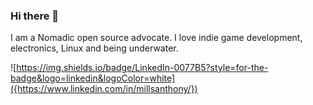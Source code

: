 ### Hi there 👋

I am a Nomadic open source advocate. I love indie game development, electronics, Linux and being underwater. 

![https://img.shields.io/badge/LinkedIn-0077B5?style=for-the-badge&logo=linkedin&logoColor=white]({https://www.linkedin.com/in/millsanthony/})
<!--
**anthony-mills/anthony-mills** is a ✨ _special_ ✨ repository because its `README.md` (this file) appears on your GitHub profile.

Here are some ideas to get you started:

- 🔭 I’m currently working on ...
- 🌱 I’m currently learning ...
- 👯 I’m looking to collaborate on ...
- 🤔 I’m looking for help with ...
- 💬 Ask me about ...
- 📫 How to reach me: ...
- 😄 Pronouns: ...
- ⚡ Fun fact: ...
-->
